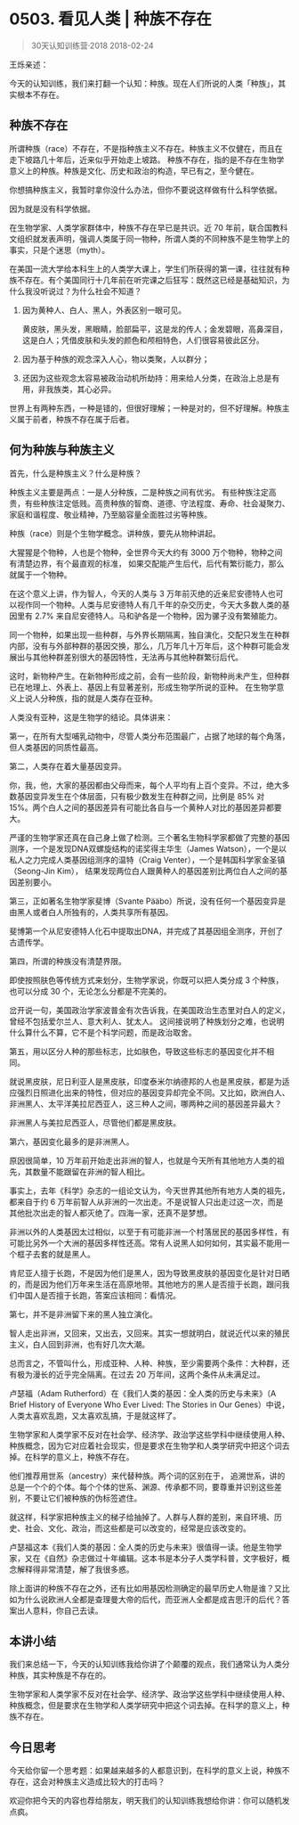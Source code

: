# 0503. 看见人类 | 种族不存在
> 30天认知训练营·2018
2018-02-24

王烁亲述：

今天的认知训练，我们来打翻一个认知：种族。现在人们所说的人类「种族」，其实根本不存在。

## 种族不存在
所谓种族（race）不存在，不是指种族主义不存在。种族主义不仅健在，而且在走下坡路几十年后，近来似乎开始走上坡路。 种族不存在，指的是不存在生物学意义上的种族。种族是文化、历史和政治的构造，早已有之，至今健在。 

你想搞种族主义，我暂时拿你没什么办法，但你不要说这样做有什么科学依据。

因为就是没有科学依据。

在生物学家、人类学家群体中，种族不存在早已是共识。近 70 年前，联合国教科文组织就发表声明，强调人类属于同一物种，所谓人类的不同种族不是生物学上的事实，只是个迷思（myth）。 

在美国一流大学给本科生上的人类学大课上，学生们所获得的第一课，往往就有种族不存在。有个美国同行十几年前在听完课之后狂写：既然这已经是基础知识，为什么我没听说过？为什么社会不知道？

1. 因为黄种人、白人、黑人，外表区别一眼可见。

	黄皮肤，黑头发，黑眼睛，脸部扁平，这是龙的传人；金发碧眼，高鼻深目，这是白人；凭借皮肤和头发的颜色和颅相特色，人们很容易彼此区分。

2. 因为基于种族的观念深入人心，物以类聚，人以群分；

3. 还因为这些观念太容易被政治动机所劫持：用来给人分类，在政治上总是有用，非我族类，其心必异。

世界上有两种东西，一种是错的，但很好理解；一种是对的，但不好理解。种族主义属于前者，种族不存在属于后者。

## 何为种族与种族主义
首先，什么是种族主义？什么是种族？

种族主义主要是两点：一是人分种族，二是种族之间有优劣。 有些种族注定高贵，有些种族注定低贱。高贵种族的智商、道德、守法程度、寿命、社会凝聚力、家庭和谐程度、敬业精神，乃至脑容量全面胜过劣等种族。

种族（race）则是个生物学概念。讲种族，要先从物种讲起。

大猩猩是个物种，人也是个物种，全世界今天大约有 3000 万个物种，物种之间有清楚边界，有个最直观的标准， 如果交配能产生后代，后代有繁衍能力，那么就属于一个物种。 

在这个意义上讲，作为智人，今天的人类与 3 万年前灭绝的近亲尼安德特人也可以视作同一个物种。人类与尼安德特人有几千年的杂交历史，今天大多数人类的基因里有 2.7% 来自尼安德特人。马和驴各是一个物种，因为骡子没有繁殖能力。

同一个物种，如果出现一些种群，与外界长期隔离，独自演化，交配只发生在种群内部，没有与外部种群的基因交换，那么，几万年几十万年后，这个种群可能会发展出与其他种群差别很大的基因特性，无法再与其他种群繁衍后代。

这时，新物种产生。在新物种形成之前，会有一些阶段，新物种尚未产生，但种群已在地理上、外表上、基因上有显著差别，形成生物学所说的亚种。 在生物学意义上说人分种族，指的就是人类存在亚种。

人类没有亚种，这是生物学的结论。具体讲来：

第一，在所有大型哺乳动物中，尽管人类分布范围最广，占据了地球的每个角落，但人类基因的同质性最高。

第二，人类存在着大量基因变异。

你，我，他，大家的基因都由父母而来，每个人平均有上百个变异。不过，绝大多数基因变异发生在个体层面，只有极少数发生在种群之间，比例是 85% 对 15%。两个白人之间的基因差异有可能比各自与一个黄种人对比的基因差异都要大。

严谨的生物学家还真在自己身上做了检测。三个著名生物科学家都做了完整的基因测序，一个是发现DNA双螺旋结构的诺奖得主华生（James Watson），一个是以私人之力完成人类基因组测序的温特（Craig Venter），一个是韩国科学家金圣镇（Seong-Jin Kim）， 结果发现两位白人跟黄种人的基因差别比两位白人之间的基因差别要小。

第三，正如著名生物学家斐博（Svante Pääbo）所说，没有任何一个基因变异是由黑人或者白人所独有的，人类共享所有基因。 

斐博第一个从尼安德特人化石中提取出DNA，并完成了其基因组全测序，开创了古遗传学。

第四，所谓的种族没有清楚界限。 

即使按照肤色等传统方式来划分，生物学家说，你既可以把人类分成 3 个种族，也可以分成 30 个，无论怎么分都是不完美的。 

岔开说一句，美国政治学家波普金有次告诉我，在美国政治生态里对白人的定义，曾经不包括爱尔兰人、意大利人、犹太人。 这间接说明了种族划分之难，也说明什么算什么不算，它不是个科学问题，而是政治取舍。

第五，用以区分人种的那些标志，比如肤色，导致这些标志的基因变化并不相同。 

就说黑皮肤，尼日利亚人是黑皮肤，印度泰米尔纳德邦的人也是黑皮肤，都是为适应强烈日照进化出来的特性，但对应的基因变异却完全不同。又比如，欧洲白人、非洲黑人、太平洋美拉尼西亚人，这三种人之间，哪两种之间的基因差异最大？

非洲黑人与美拉尼西亚人，尽管他们都是黑皮肤。

第六，基因变化最多的是非洲黑人。

原因很简单，10 万年前开始走出非洲的智人，也就是今天所有其他地方人类的祖先，其数量不能跟留在非洲的智人相比。

事实上，去年《科学》杂志的一组论文认为，今天世界其他所有地方人类的祖先，都来自于约 6 万年前智人从非洲的一次出走。不是说智人只出走过这一次，而是其他批次出走的智人都灭绝了。四海一家，还真不是梦想。

非洲以外的人类基因太过相似，以至于有可能非洲一个村落居民的基因多样性，有可能比另外一个大洲的基因多样性还高。常有人说黑人如何如何，其实最不能用一个框子去套的就是黑人。

肯尼亚人擅于长跑，不是因为他们是黑人，因为导致黑皮肤的基因变化是针对日晒的，而是因为他们万年来生活在高原地带。其他地方的黑人是否擅于长跑，跟问我们中国人是否擅于长跑，答案应该相同：看情况。

第七，并不是非洲留下来的黑人独立演化。

智人走出非洲，又回来，又出去，又回来。其实一想就明白，就说近代以来的殖民主义，白人回到非洲，也有好几次大潮。

总而言之，不管叫什么，形成亚种、人种、种族，至少需要两个条件：大种群，还有极为漫长的近乎完全隔离。在过去 20 万年间，这两个条件从未满足过。

卢瑟福（Adam Rutherford）在《我们人类的基因：全人类的历史与未来》（A Brief History of Everyone Who Ever Lived: The Stories in Our Genes）中说，人类太喜欢乱跑，又太喜欢乱搞，于是就这样了。

生物学家和人类学家不反对在社会学、经济学、政治学这些学科中继续使用人种、种族概念，因为它对应着社会现实，但是要求在生物学和人类学研究中把这个词去掉。在科学的意义上，种族不存在。

他们推荐用世系（ancestry）来代替种族。两个词的区别在于， 追溯世系，讲的总是一个个的个体。每个个体的世系、渊源、传承都不同，要尊重并识别这些差别，不要让它们被种族的伪标签遮住。

就这样，科学家把种族主义的梯子给抽掉了。人群与人群的差别，来自环境、历史、社会、文化、政治，而这些都是可以改变的，经常是应该改变的。

卢瑟福这本《我们人类的基因：全人类的历史与未来》很值得一读。他是生物学家，又在《自然》杂志做过十年编辑。这本书是本分子人类学科普，文字极好，概念解释得非常清楚，解了我很多惑。

除上面讲的种族不存在之外，还有比如用基因检测确定的最早历史人物是谁？又比如为什么说欧洲人全都是查理曼大帝的后代，而亚洲人全都是成吉思汗的后代？答案出人意料，你自己去读。

## 本讲小结
我们来总结一下，今天的认知训练我给你讲了个颠覆的观点，我们通常认为人类分种族，其实种族是不存在的。 

生物学家和人类学家不反对在社会学、经济学、政治学这些学科中继续使用人种、种族概念，但是要求在生物学和人类学研究中把这个词去掉。在科学的意义上，种族不存在。

## 今日思考
今天给你留一个思考题：如果越来越多的人都意识到，在科学的意义上说，种族不存在，这会对种族主义造成比较大的打击吗？

欢迎你把今天的内容也荐给朋友，明天我们的认知训练我想给你讲：你可以随机发点疯。

